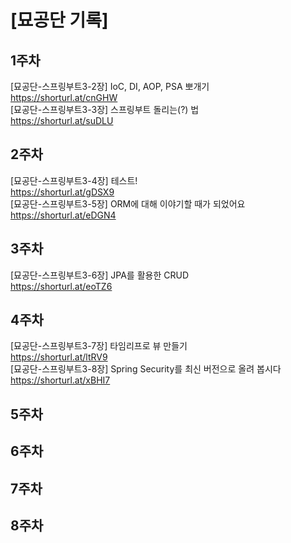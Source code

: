 # [묘공단 기록]
## 1주차
[묘공단-스프링부트3-2장] IoC, DI, AOP, PSA 뽀개기<br>
https://shorturl.at/cnGHW<br>
[묘공단-스프링부트3-3장] 스프링부트 돌리는(?) 법<br>
https://shorturl.at/suDLU<br>
## 2주차
[묘공단-스프링부트3-4장] 테스트!<br>
https://shorturl.at/gDSX9<br>
[묘공단-스프링부트3-5장] ORM에 대해 이야기할 때가 되었어요<br>
https://shorturl.at/eDGN4<br>
## 3주차
[묘공단-스프링부트3-6장] JPA를 활용한 CRUD<br>
https://shorturl.at/eoTZ6<br>
## 4주차
[묘공단-스프링부트3-7장] 타임리프로 뷰 만들기<br>
https://shorturl.at/ltRV9<br>
[묘공단-스프링부트3-8장] Spring Security를 최신 버전으로 올려 봅시다<br>
https://shorturl.at/xBHI7<br>
## 5주차
## 6주차
## 7주차
## 8주차
